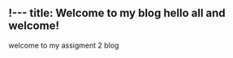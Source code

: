 !---
title: Welcome to my blog hello all and welcome!
---
<body>welcome to my assigment 2 blog</body>
